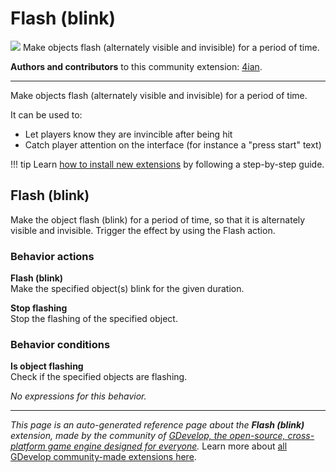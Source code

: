 # Flash (blink)

<img src="https://resources.gdevelop-app.com/assets/Icons/flash-outline.svg" class="extension-icon"></img>
Make objects flash (alternately visible and invisible) for a period of time.

**Authors and contributors** to this community extension: [4ian](https://gd.games/4ian).

---

Make objects flash (alternately visible and invisible) for a period of time.

It can be used to:

- Let players know they are invincible after being hit
- Catch player attention on the interface (for instance a "press start" text)



!!! tip
    Learn [how to install new extensions](/gdevelop5/extensions/search) by following a step-by-step guide.



## Flash (blink) 

Make the object flash (blink) for a period of time, so that it is alternately visible and invisible.
Trigger the effect by using the Flash action. 

### Behavior actions

**Flash (blink)**  
Make the specified object(s) blink for the given duration.

**Stop flashing**  
Stop the flashing of the specified object.

### Behavior conditions

**Is object flashing**  
Check if the specified objects are flashing.

_No expressions for this behavior._


---

*This page is an auto-generated reference page about the **Flash (blink)** extension, made by the community of [GDevelop, the open-source, cross-platform game engine designed for everyone](https://gdevelop.io/).* Learn more about [all GDevelop community-made extensions here](/gdevelop5/extensions).